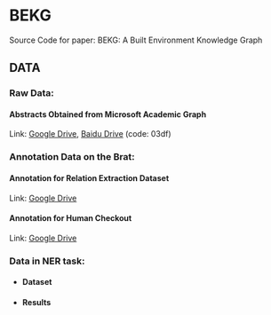 # BEKG
Source Code for paper: BEKG: A Built Environment Knowledge Graph
## DATA
### Raw Data:
#### Abstracts Obtained from Microsoft Academic Graph
Link: [Google Drive](https://drive.google.com/file/d/19RG_geazLt9be3zU2knRkLQPfxZSkf4X/view?usp=sharing), [Baidu Drive](https://pan.baidu.com/s/1ChABm0aI38vYN69jGfARZg) (code: 03df)
### Annotation Data on the Brat:
#### Annotation for Relation Extraction Dataset
Link: [Google Drive](https://drive.google.com/drive/folders/1znsk-HCkqlWeSYi357pLTCeTlr8xuAY6?usp=sharing)
#### Annotation for Human Checkout
Link: [Google Drive](https://drive.google.com/drive/folders/1VAbxeRk4zJ5-xVFAogDWgf5got1VqFOY?usp=sharing)
### Data in NER task:
* #### Dataset
* #### Results
